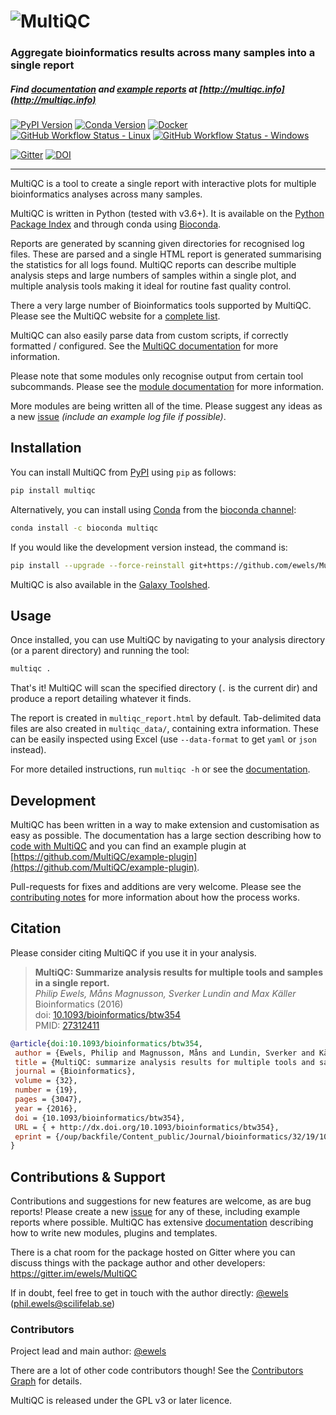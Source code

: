 # ![MultiQC](https://raw.githubusercontent.com/ewels/MultiQC/master/docs/images/MultiQC_logo.png)

### Aggregate bioinformatics results across many samples into a single report

##### Find [documentation](http://multiqc.info/docs) and [example reports](http://multiqc.info/examples/rna-seq/multiqc_report.html) at [http://multiqc.info](http://multiqc.info)

[![PyPI Version](https://img.shields.io/pypi/v/multiqc.svg?style=flat-square)](https://pypi.python.org/pypi/multiqc/)
[![Conda Version](https://anaconda.org/bioconda/multiqc/badges/version.svg)](https://anaconda.org/bioconda/multiqc)
[![Docker](https://img.shields.io/docker/automated/ewels/multiqc.svg?style=flat-square)](https://hub.docker.com/r/ewels/multiqc/)
[![GitHub Workflow Status - Linux](https://img.shields.io/github/workflow/status/ewels/MultiQC/MultiQC%20-%20Linux?label=build%20-%20Linux&logo=ubuntu&logoColor=white&style=flat-square)](https://github.com/ewels/MultiQC/actions?query=workflow%3A%22MultiQC+-+Linux%22)
[![GitHub Workflow Status - Windows](https://img.shields.io/github/workflow/status/ewels/MultiQC/MultiQC%20-%20Windows?label=build%20-%20Windows&logo=windows&style=flat-square)](https://github.com/ewels/MultiQC/actions?query=workflow%3A%22MultiQC+-+Windows%22)

[![Gitter](https://img.shields.io/badge/gitter-%20join%20chat%20%E2%86%92-4fb99a.svg?style=flat-square)](https://gitter.im/ewels/MultiQC)
[![DOI](https://img.shields.io/badge/DOI-10.1093%2Fbioinformatics%2Fbtw354-lightgrey.svg?style=flat-square)](http://dx.doi.org/10.1093/bioinformatics/btw354)

---

MultiQC is a tool to create a single report with interactive plots
for multiple bioinformatics analyses across many samples.

MultiQC is written in Python (tested with v3.6+). It is
available on the [Python Package Index](https://pypi.python.org/pypi/multiqc/)
and through conda using [Bioconda](http://bioconda.github.io/).

Reports are generated by scanning given directories for recognised log files.
These are parsed and a single HTML report is generated summarising the statistics
for all logs found. MultiQC reports can describe multiple analysis steps and
large numbers of samples within a single plot, and multiple analysis tools making
it ideal for routine fast quality control.

There a very large number of Bioinformatics tools supported by MultiQC.
Please see the MultiQC website for a [complete list](https://multiqc.info/#supported-tools).

MultiQC can also easily parse data from custom scripts, if correctly formatted / configured.
See the [MultiQC documentation](http://multiqc.info/docs/#custom-content) for more information.

Please note that some modules only recognise output from certain tool subcommands.
Please see the [module documentation](http://multiqc.info/docs/#multiqc-modules) for more information.

More modules are being written all of the time. Please suggest any ideas as a new
[issue](https://github.com/ewels/MultiQC/issues) _(include an example log file if possible)_.

## Installation

You can install MultiQC from [PyPI](https://pypi.python.org/pypi/multiqc/)
using `pip` as follows:

```bash
pip install multiqc
```

Alternatively, you can install using [Conda](http://anaconda.org/)
from the [bioconda channel](https://bioconda.github.io/):

```bash
conda install -c bioconda multiqc
```

If you would like the development version instead, the command is:

```bash
pip install --upgrade --force-reinstall git+https://github.com/ewels/MultiQC.git
```

MultiQC is also available in the
[Galaxy Toolshed](https://toolshed.g2.bx.psu.edu/view/engineson/multiqc/).

## Usage

Once installed, you can use MultiQC by navigating to your analysis directory
(or a parent directory) and running the tool:

```bash
multiqc .
```

That's it! MultiQC will scan the specified directory (`.` is the current dir)
and produce a report detailing whatever it finds.

The report is created in `multiqc_report.html` by default. Tab-delimited data
files are also created in `multiqc_data/`, containing extra information.
These can be easily inspected using Excel (use `--data-format` to get `yaml`
or `json` instead).

For more detailed instructions, run `multiqc -h` or see the
[documentation](http://multiqc.info/docs/#running-multiqc).

## Development

MultiQC has been written in a way to make extension and customisation as easy as possible.
The documentation has a large section describing how to [code with MultiQC](https://multiqc.info/docs/#coding-with-multiqc) and you can find an example plugin at [https://github.com/MultiQC/example-plugin](https://github.com/MultiQC/example-plugin).

Pull-requests for fixes and additions are very welcome.
Please see the [contributing notes](https://github.com/ewels/MultiQC/blob/master/.github/CONTRIBUTING.md) for more information about how the process works.

## Citation

Please consider citing MultiQC if you use it in your analysis.

> **MultiQC: Summarize analysis results for multiple tools and samples in a single report.** <br> _Philip Ewels, Måns Magnusson, Sverker Lundin and Max Käller_ <br>
> Bioinformatics (2016) <br>
> doi: [10.1093/bioinformatics/btw354](http://dx.doi.org/10.1093/bioinformatics/btw354) <br>
> PMID: [27312411](http://www.ncbi.nlm.nih.gov/pubmed/27312411)

```BibTeX
@article{doi:10.1093/bioinformatics/btw354,
 author = {Ewels, Philip and Magnusson, Måns and Lundin, Sverker and Käller, Max},
 title = {MultiQC: summarize analysis results for multiple tools and samples in a single report},
 journal = {Bioinformatics},
 volume = {32},
 number = {19},
 pages = {3047},
 year = {2016},
 doi = {10.1093/bioinformatics/btw354},
 URL = { + http://dx.doi.org/10.1093/bioinformatics/btw354},
 eprint = {/oup/backfile/Content_public/Journal/bioinformatics/32/19/10.1093_bioinformatics_btw354/3/btw354.pdf}
}
```

## Contributions & Support

Contributions and suggestions for new features are welcome, as are bug reports!
Please create a new [issue](https://github.com/ewels/MultiQC/issues) for any
of these, including example reports where possible. MultiQC has extensive
[documentation](http://multiqc.info/docs) describing how to write new modules,
plugins and templates.

There is a chat room for the package hosted on Gitter where you can discuss
things with the package author and other developers:
<https://gitter.im/ewels/MultiQC>

If in doubt, feel free to get in touch with the author directly:
[@ewels](https://github.com/ewels) (phil.ewels@scilifelab.se)

### Contributors

Project lead and main author: [@ewels](https://github.com/ewels)

There are a lot of other code contributors though!
See the [Contributors Graph](https://github.com/ewels/MultiQC/graphs/contributors) for details.

MultiQC is released under the GPL v3 or later licence.